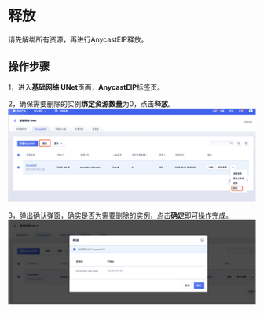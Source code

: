 

# 释放
请先解绑所有资源，再进行AnycastEIP释放。

## 操作步骤
1，进入**基础网络 UNet**页面，**AnycastEIP**标签页。

2，确保需要删除的实例**绑定资源数量**为0，点击**释放**。
![](/images/release01.png)

3，弹出确认弹窗，确实是否为需要删除的实例，点击**确定**即可操作完成。
![](/images/release02.png)

